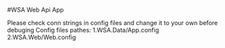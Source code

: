#WSA Web Api App

Please check conn strings in config files and change it to your own before debuging
Config files pathes:
1.WSA.Data/App.config
2.WSA.Web/Web.config 
   


